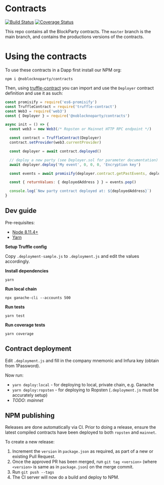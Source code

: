 # Contracts

[![Build Status](https://api.travis-ci.org/noblocknoparty/contracts.svg?branch=master)](https://travis-ci.org/noblocknoparty/contracts)
[![Coverage Status](https://coveralls.io/repos/github/noblocknoparty/contracts/badge.svg?branch=master)](https://coveralls.io/github/noblocknoparty/contracts?branch=master)

This repo contains all the BlockParty contracts. The `master` branch is the
main branch, and contains the productions versions of the contracts.

# Using the contracts

To use these contracts in a Dapp first install our NPM org:

```
npm i @noblocknoparty/contracts
```

Then, using [truffle-contract](https://github.com/trufflesuite/truffle/tree/develop/packages/truffle-contract) you can import and use the
`Deployer` contract definition and use it as such:

```js
const promisify = require('es6-promisify')
const TruffleContract = require('truffle-contract')
const Web3 = require('web3')
const { Deployer } = require('@noblocknoparty/contracts')

async init = () => {
  const web3 = new Web3(/* Ropsten or Mainnet HTTP RPC endpoint */)

  const contract = TruffleContract(Deployer)
  contract.setProvider(web3.currentProvider)

  const deployer = await contract.deployed()

  // deploy a new party (see Deployer.sol for parameter documentation)
  await deployer.deploy('My event', 0, 0, 0, 'Encryption key')

  const events = await promisify(deployer.contract.getPastEvents, deployer.contract)('NewParty')

  const { returnValues: { deployedAddress } } = events.pop()

  console.log(`New party contract deployed at: ${deployedAddress}`)
}
```

## Dev guide

Pre-requisites:

* [Node 8.11.4+](https://nodejs.org/)
* [Yarn](https://yarnpkg.com)

**Setup Truffle config**

Copy `.deployment-sample.js` to `.deployment.js` and edit the values
accordingly.

**Install dependencies**

```
yarn
```

**Run local chain**

```
npx ganache-cli --accounts 500
```

**Run tests**

```
yarn test
```

**Run coverage tests**

```
yarn coverage
```

## Contract deployment

Edit `.deployment.js` and fill in the company mnemonic and Infura key (obtain from 1Password).

Now run:

* `yarn deploy:local` - for deploying to local, private chain, e.g. Ganache
* `yarn deploy:ropsten` - for deploying to Ropsten (`.deployment.js` must be accurately setup)
* _TODO: mainnet_



## NPM publishing

Releases are done automatically via CI. Prior to doing a release, ensure the
latest compiled contracts have been deployed to both `ropsten` and `mainnet`.

To create a new release:

1. Increment the `version` in `package.json` as required, as part of a new or existing Pull Request.
3. Once the approved PR has been merged, run `git tag <version>` (where `<version>` is same as in `package.json`) on the merge commit.
5. Run `git push --tags`
6. The CI server will now do a build and deploy to NPM.
